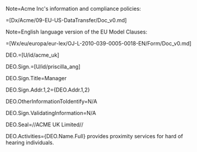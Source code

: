 Note=Acme Inc's information and compliance policies:

=[Dx/Acme/09-EU-US-DataTransfer/Doc_v0.md]

Note=English language version of the EU Model Clauses:

=[Wx/eu/europa/eur-lex/OJ-L-2010-039-0005-0018-EN/Form/Doc_v0.md]  

DEO.=[U/id/acme_uk]

DEO.Sign.=[U/id/priscilla_ang]

DEO.Sign.Title=Manager

DEO.Sign.Addr.1,2={DEO.Addr.1,2}

DEO.OtherInformationToIdentify=N/A

DEO.Sign.ValidatingInformation=N/A

DEO.Seal=//ACME UK Limited//

DEO.Activities={DEO.Name.Full} provides proximity services for hard of hearing individuals.